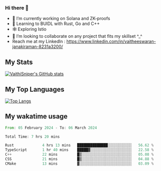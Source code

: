 ### Hi there 👋

- 🔭 I’m currently working on Solana and ZK-proofs
- 📖 Learning to BUIDL with Rust, Go and C++
- 🕸️ Exploring Istio
- 👯 I’m looking to collaborate on any project that fits my skillset ^_^
- Reach me at my LinkedIn : https://www.linkedin.com/in/vaitheeswaran-janakiraman-8231a3200/

## My Stats
[![VaithiSniper's GitHub stats](https://github-readme-stats.vercel.app/api?username=VaithiSniper&hide=stars&theme=radical)](https://github.com/anuraghazra/github-readme-stats)

## My Top Languages

[![Top Langs](https://github-readme-stats.vercel.app/api/top-langs/?username=VaithiSniper&layout=compact)](https://github.com/anuraghazra/github-readme-stats)

## My wakatime usage

<!--START_SECTION:waka-->

```rust
From: 05 February 2024 - To: 06 March 2024

Total Time: 7 hrs 20 mins

Rust             4 hrs 13 mins   ██████████████░░░░░░░░░░░   56.62 %
TypeScript       1 hr 40 mins    █████▓░░░░░░░░░░░░░░░░░░░   22.58 %
C++              22 mins         █▒░░░░░░░░░░░░░░░░░░░░░░░   05.08 %
CSS              21 mins         █▒░░░░░░░░░░░░░░░░░░░░░░░   04.88 %
CMake            13 mins         ▓░░░░░░░░░░░░░░░░░░░░░░░░   03.09 %
```

<!--END_SECTION:waka-->
